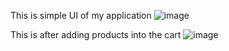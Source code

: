 This is simple UI of my application
![image](https://github.com/user-attachments/assets/9f8cc91d-c4e9-4e9a-95a0-238990c6c0d6)

This is after adding products into the cart
![image](https://github.com/user-attachments/assets/0cc7a9aa-70e5-4973-97d8-fd4b76555fe0)

